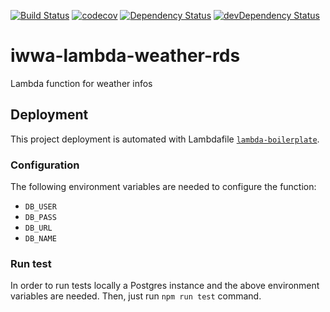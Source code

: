[![Build Status](https://travis-ci.org/innowatio/iwwa-lambda-weather-rds.svg?branch=master)](https://travis-ci.org/innowatio/iwwa-lambda-weather-rds)
[![codecov](https://codecov.io/gh/innowatio/iwwa-lambda-weather-rds/branch/master/graph/badge.svg)](https://codecov.io/gh/innowatio/iwwa-lambda-weather-rds)
[![Dependency Status](https://david-dm.org/innowatio/iwwa-lambda-weather-rds.svg)](https://david-dm.org/innowatio/iwwa-lambda-weather-rds)
[![devDependency Status](https://david-dm.org/innowatio/iwwa-lambda-weather-rds/dev-status.svg)](https://david-dm.org/innowatio/iwwa-lambda-weather-rds#info=devDependencies)


# iwwa-lambda-weather-rds

Lambda function for weather infos

## Deployment

This project deployment is automated with Lambdafile [`lambda-boilerplate`](https://github.com/lk-architecture/lambda-boilerplate/).

### Configuration

The following environment variables are needed to configure the function:

- `DB_USER`
- `DB_PASS`
- `DB_URL`
- `DB_NAME`

### Run test

In order to run tests locally a Postgres instance and the above environment
variables are needed.
Then, just run `npm run test` command.
